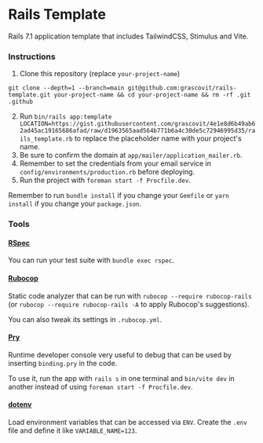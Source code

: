 # Rails Template

Rails 7.1 application template that includes TailwindCSS, Stimulus and Vite.

### Instructions

1. Clone this repository (replace `your-project-name`)

```
git clone --depth=1 --branch=main git@github.com:grascovit/rails-template.git your-project-name && cd your-project-name && rm -rf .git .github
```

2. Run `bin/rails app:template LOCATION=https://gist.githubusercontent.com/grascovit/4e1e8d6b49ab62ad45ac19165686afad/raw/d1963565aad564b771b6a4c30de5c72946995d35/rails_template.rb` to replace the placeholder name with your project's name.
3. Be sure to confirm the domain at `app/mailer/application_mailer.rb`.
4. Remember to set the credentials from your email service in `config/environments/production.rb` before deploying.
5. Run the project with `foreman start -f Procfile.dev`.

Remember to run `bundle install` if you change your `Gemfile` or `yarn install` if you change your `package.json`.

### Tools

#### [RSpec](https://github.com/rspec/rspec-rails)
You can run your test suite with `bundle exec rspec`.

#### [Rubocop](https://github.com/rubocop/rubocop)
Static code analyzer that can be run with `rubocop --require rubocop-rails` (or `rubocop --require rubocop-rails -A` to apply Rubocop's suggestions).

You can also tweak its settings in `.rubocop.yml`.

#### [Pry](https://github.com/pry/pry)
Runtime developer console very useful to debug that can be used by inserting `binding.pry` in the code.

To use it, run the app with `rails s` in one terminal and `bin/vite dev` in another instead of using `foreman start -f Procfile.dev`.

#### [dotenv](https://github.com/bkeepers/dotenv)
Load environment variables that can be accessed via `ENV`. Create the `.env` file and define it like `VARIABLE_NAME=123`.
